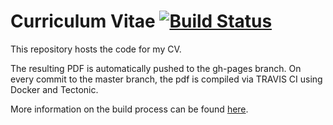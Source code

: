 # Curriculum Vitae [![Build Status](https://travis-ci.org/markbangert/CV.svg?branch=master)](https://travis-ci.org/markbangert/CV)

This repository hosts the code for my CV.

The resulting PDF is automatically pushed to the gh-pages branch. On every commit to the master branch, the pdf is compiled via TRAVIS CI using Docker and Tectonic.

More information on the build process can be found [here](https://github.com/PHPirates/travis-ci-latex-pdf).  
